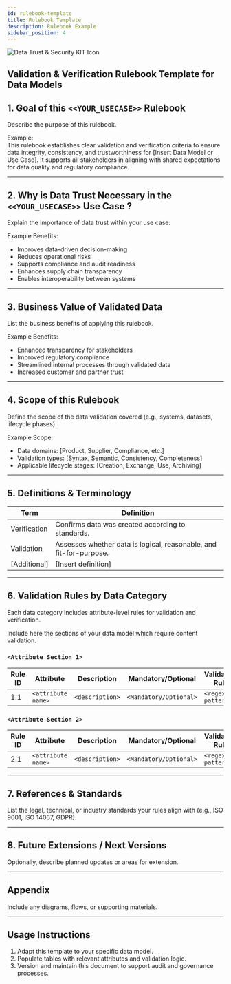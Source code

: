 ```yaml
---
id: rulebook-template
title: Rulebook Template
description: Rulebook Example
sidebar_position: 4
---
```


![Data Trust & Security KIT Icon](@site/static/img/kits/data-trust-and-security/data-trust-and-security-kit-logo.svg)

## Validation & Verification Rulebook Template for Data Models

## 1. Goal of this `<<YOUR_USECASE>>` Rulebook

Describe the purpose of this rulebook.

Example:  
This rulebook establishes clear validation and verification criteria to ensure data integrity, consistency, and trustworthiness for [Insert Data Model or Use Case]. It supports all stakeholders in aligning with shared expectations for data quality and regulatory compliance.

---

## 2. Why is Data Trust Necessary in the `<<YOUR_USECASE>>` Use Case ?

Explain the importance of data trust within your use case:

Example Benefits:  
- Improves data-driven decision-making  
- Reduces operational risks  
- Supports compliance and audit readiness  
- Enhances supply chain transparency  
- Enables interoperability between systems  

---

## 3. Business Value of Validated Data

List the business benefits of applying this rulebook.

Example Benefits:  
- Enhanced transparency for stakeholders  
- Improved regulatory compliance  
- Streamlined internal processes through validated data  
- Increased customer and partner trust  

---

## 4. Scope of this Rulebook

Define the scope of the data validation covered (e.g., systems, datasets, lifecycle phases).

Example Scope:  
- Data domains: [Product, Supplier, Compliance, etc.]  
- Validation types: [Syntax, Semantic, Consistency, Completeness]  
- Applicable lifecycle stages: [Creation, Exchange, Use, Archiving]  

---

## 5. Definitions & Terminology

| Term         | Definition                                         |
|--------------|----------------------------------------------------|
| Verification | Confirms data was created according to standards.   |
| Validation   | Assesses whether data is logical, reasonable, and fit-for-purpose. |
| [Additional] | [Insert definition]                                 |

---

## 6. Validation Rules by Data Category

Each data category includes attribute-level rules for validation and verification.

Include here the sections of your data model which require content validation.

### `<Attribute Section 1>`
| Rule ID | Attribute    | Description        | Mandatory/Optional | Validation Rule        | Data Type |
|---------|--------------|--------------------|--------------------|-------------------------|-----------|
| 1.1     | `<attribute name>` | `<description>` | `<Mandatory/Optional>` | `<regex pattern>` | `<String,Integer,...>`|

### `<Attribute Section 2>`
| Rule ID | Attribute    | Description        | Mandatory/Optional | Validation Rule        | Data Type |
|---------|--------------|--------------------|--------------------|-------------------------|-----------|
| 2.1     | `<attribute name>` | `<description>` | `<Mandatory/Optional>` | `<regex pattern>` | `<String,Integer,...>`|


---

## 7. References & Standards

List the legal, technical, or industry standards your rules align with (e.g., ISO 9001, ISO 14067, GDPR).

---

## 8. Future Extensions / Next Versions

Optionally, describe planned updates or areas for extension.

---

## Appendix

Include any diagrams, flows, or supporting materials.

---

## Usage Instructions
1. Adapt this template to your specific data model.
2. Populate tables with relevant attributes and validation logic.
3. Version and maintain this document to support audit and governance processes.